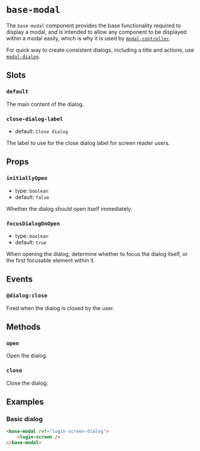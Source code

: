 # `base-modal`

The `base-modal` component provides the base functionality required to display a modal, and is intended to allow any component to be displayed within a modal easily, which is why it is used by [`modal-controller`](/src/components/messaging/modal-controller/modal-controller.md).

For quick way to create consistent dialogs, including a title and actions, use [`modal-dialog`](/src/components/messaging/modal-dialog/modal-dialog.md).

## Slots

### `default`

The main content of the dialog.

### `close-dialog-label`

- default: `Close dialog`

The label to use for the close dialog label for screen reader users.

## Props

### `initiallyOpen`

- type: `boolean`
- default: `false`

Whether the dialog should open itself immediately.

### `focusDialogOnOpen`

- type: `boolean`
- default: `true`

When opening the dialog, determine whether to focus the dialog itself, or the first focusable element within it.

## Events

### `@dialog:close`

Fired when the dialog is closed by the user.

## Methods

### `open`

Open the dialog.

### `close`

Close the dialog.

## Examples

### Basic dialog

```html
<base-modal ref="login-screen-dialog">
	<login-screen />
</base-modal>
```
